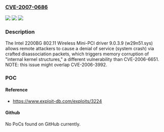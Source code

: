 ### [CVE-2007-0686](https://cve.mitre.org/cgi-bin/cvename.cgi?name=CVE-2007-0686)
![](https://img.shields.io/static/v1?label=Product&message=n%2Fa&color=blue)
![](https://img.shields.io/static/v1?label=Version&message=n%2Fa&color=blue)
![](https://img.shields.io/static/v1?label=Vulnerability&message=n%2Fa&color=brighgreen)

### Description

The Intel 2200BG 802.11 Wireless Mini-PCI driver 9.0.3.9 (w29n51.sys) allows remote attackers to cause a denial of service (system crash) via crafted disassociation packets, which triggers memory corruption of "internal kernel structures," a different vulnerability than CVE-2006-6651.  NOTE: this issue might overlap CVE-2006-3992.

### POC

#### Reference
- https://www.exploit-db.com/exploits/3224

#### Github
No PoCs found on GitHub currently.

